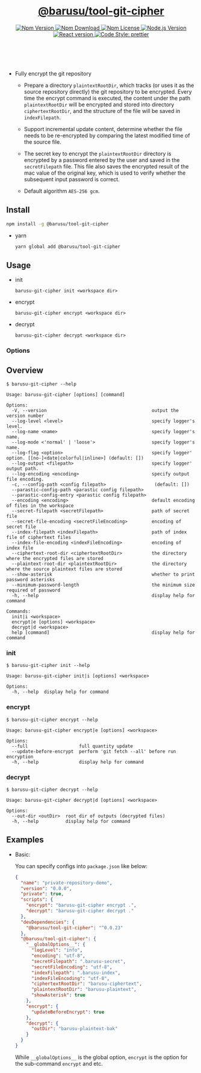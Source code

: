 <header>
  <h1 align="center">
    <a href="https://github.com/guanghechen/barusu/tree/main/tools/git-cipher#readme">@barusu/tool-git-cipher</a>
  </h1>
  <div align="center">
    <a href="https://www.npmjs.com/package/@barusu/tool-git-cipher">
      <img
        alt="Npm Version"
        src="https://img.shields.io/npm/v/@barusu/tool-git-cipher.svg"
      />
    </a>
    <a href="https://www.npmjs.com/package/@barusu/tool-git-cipher">
      <img
        alt="Npm Download"
        src="https://img.shields.io/npm/dm/@barusu/tool-git-cipher.svg"
      />
    </a>
    <a href="https://www.npmjs.com/package/@barusu/tool-git-cipher">
      <img
        alt="Npm License"
        src="https://img.shields.io/npm/l/@barusu/tool-git-cipher.svg"
      />
    </a>
    <a href="https://github.com/nodejs/node">
      <img
        alt="Node.js Version"
        src="https://img.shields.io/node/v/@barusu/tool-git-cipher"
      />
    </a>
    <a href="https://github.com/tj/commander.js/">
      <img
        alt="React version"
        src="https://img.shields.io/npm/dependency-version/@barusu/tool-git-cipher/commander"
      />
    </a>
    <a href="https://github.com/prettier/prettier">
      <img
        alt="Code Style: prettier"
        src="https://img.shields.io/badge/code_style-prettier-ff69b4.svg?style=flat-square"
      />
    </a>
  </div>
</header>
<br/>


* Fully encrypt the git repository
  - Prepare a directory `plaintextRootDir`, which tracks (or uses it as the source repository directly) the git repository to be encrypted. Every time the encrypt command is executed, the content under the path `plaintextRootDir` will be encrypted and stored into directory `ciphertextRootDir`, and the structure of the file will be saved in `indexFilepath`.

  - Support incremental update content, determine whether the file needs to be re-encrypted by comparing the latest modified time of the source file.

  - The secret key to encrypt the `plaintextRootDir` directory is encrypted by a password entered by the user and saved in the `secretFilepath` file. This file also saves the encrypted result of the mac value of the original key, which is used to verify whether the subsequent input password is correct.

  - Default algorithm `AES-256 gcm`.


## Install

  ```bash
  npm install -g @barusu/tool-git-cipher
  ```

* yarn

  ```bash
  yarn global add @barusu/tool-git-cipher
  ```

## Usage

  * init
    ```shell
    barusu-git-cipher init <workspace dir>
    ```

  * encrypt
    ```shell
    barusu-git-cipher encrypt <workspace dir>
    ```

  * decrypt
    ```shell
    barusu-git-cipher decrypt <workspace dir>
    ```

### Options

## Overview

  ```shell
  $ barusu-git-cipher --help

  Usage: barusu-git-cipher [options] [command]

  Options:
    -V, --version                                       output the version number
    --log-level <level>                                 specify logger's level.
    --log-name <name>                                   specify logger's name.
    --log-mode <'normal' | 'loose'>                     specify logger's name.
    --log-flag <option>                                 specify logger' option. [[no-]<date|colorful|inline>] (default: [])
    --log-output <filepath>                             specify logger' output path.
    --log-encoding <encoding>                           specify output file encoding.
    -c, --config-path <config filepath>                  (default: [])
    --parastic-config-path <parastic config filepath>
    --parastic-config-entry <parastic config filepath>
    --encoding <encoding>                               default encoding of files in the workspace
    --secret-filepath <secretFilepath>                  path of secret file
    --secret-file-encoding <secretFileEncoding>         encoding of secret file
    --index-filepath <indexFilepath>                    path of index file of ciphertext files
    --index-file-encoding <indexFileEncoding>           encoding of index file
    --ciphertext-root-dir <ciphertextRootDir>           the directory where the encrypted files are stored
    --plaintext-root-dir <plaintextRootDir>             the directory where the source plaintext files are stored
    --show-asterisk                                     whether to print password asterisks
    --minimum-password-length                           the minimum size required of password
    -h, --help                                          display help for command

  Commands:
    init|i <workspace>
    encrypt|e [options] <workspace>
    decrypt|d <workspace>
    help [command]                                      display help for command
  ```

### init

  ```shell
  $ barusu-git-cipher init --help

  Usage: barusu-git-cipher init|i [options] <workspace>

  Options:
    -h, --help  display help for command
  ```

### encrypt

  ```shell
  $ barusu-git-cipher encrypt --help

  Usage: barusu-git-cipher encrypt|e [options] <workspace>

  Options:
    --full                   full quantity update
    --update-before-encrypt  perform 'git fetch --all' before run encryption
    -h, --help               display help for command
  ```

### decrypt

  ```shell
  $ barusu-git-cipher decrypt --help

  Usage: barusu-git-cipher decrypt|d [options] <workspace>

  Options:
    --out-dir <outDir>  root dir of outputs (decrypted files)
    -h, --help          display help for command
  ```


## Examples

* Basic:

  You can specify configs into `package.json` like below:

  ```json
  {
    "name": "private-repository-demo",
    "version": "0.0.0",
    "private": true,
    "scripts": {
      "encrypt": "barusu-git-cipher encrypt .",
      "decrypt": "barusu-git-cipher decrypt ."
    },
    "devDependencies": {
      "@barusu/tool-git-cipher": "^0.0.23"
    },
    "@barusu/tool-git-cipher": {
      "__globalOptions__": {
        "logLevel": "info",
        "encoding": "utf-8",
        "secretFilepath": ".barusu-secret",
        "secretFileEncoding": "utf-8",
        "indexFilepath": ".barusu-index",
        "indexFileEncoding": "utf-8",
        "ciphertextRootDir": "barusu-ciphertext",
        "plaintextRootDir": "barusu-plaintext",
        "showAsterisk": true
      },
      "encrypt": {
        "updateBeforeEncrypt": true
      },
      "decrypt": {
        "outDir": "barusu-plaintext-bak"
      }
    }
  }
  ```

  While `__globalOptions__` is the global option, `encrypt` is the option for the sub-command `encrypt` and etc.
